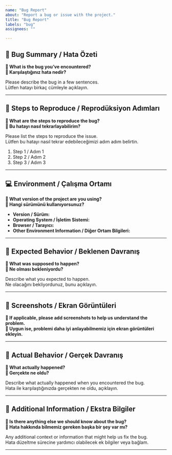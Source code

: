 ```yaml
---
name: "Bug Report"
about: "Report a bug or issue with the project."
title: "Bug Report"
labels: "bug"
assignees: ""

---
```


## 🐞 Bug Summary / Hata Özeti

**🔹 What is the bug you’ve encountered?**  
**🔹 Karşılaştığınız hata nedir?**

Please describe the bug in a few sentences.  
Lütfen hatayı birkaç cümleyle açıklayın.

---

## 🧪 Steps to Reproduce / Reprodüksiyon Adımları

**🔹 What are the steps to reproduce the bug?**  
**🔹 Bu hatayı nasıl tekrarlayabilirim?**

Please list the steps to reproduce the issue.  
Lütfen bu hatayı nasıl tekrar edebileceğimizi adım adım belirtin.

1. Step 1 / Adım 1
2. Step 2 / Adım 2
3. Step 3 / Adım 3

---

## 💻 Environment / Çalışma Ortamı

**🔹 What version of the project are you using?**  
**🔹 Hangi sürümünü kullanıyorsunuz?**

- **Version / Sürüm:**  
- **Operating System / İşletim Sistemi:**  
- **Browser / Tarayıcı:**  
- **Other Environment Information / Diğer Ortam Bilgileri:**

---

## 🔄 Expected Behavior / Beklenen Davranış

**🔹 What was supposed to happen?**  
**🔹 Ne olması bekleniyordu?**

Describe what you expected to happen.  
Ne olacağını bekliyordunuz, bunu açıklayın.

---

## 📝 Screenshots / Ekran Görüntüleri

**🔹 If applicable, please add screenshots to help us understand the problem.**  
**🔹 Uygun ise, problemi daha iyi anlayabilmemiz için ekran görüntüleri ekleyin.**

---

## 🔄 Actual Behavior / Gerçek Davranış

**🔹 What actually happened?**  
**🔹 Gerçekte ne oldu?**

Describe what actually happened when you encountered the bug.  
Hata ile karşılaştığınızda gerçekten ne oldu, açıklayın.

---

## 🔧 Additional Information / Ekstra Bilgiler

**🔹 Is there anything else we should know about the bug?**  
**🔹 Hata hakkında bilmemiz gereken başka bir şey var mı?**

Any additional context or information that might help us fix the bug.  
Hata düzeltme sürecine yardımcı olabilecek ek bilgiler veya bağlam.

---
